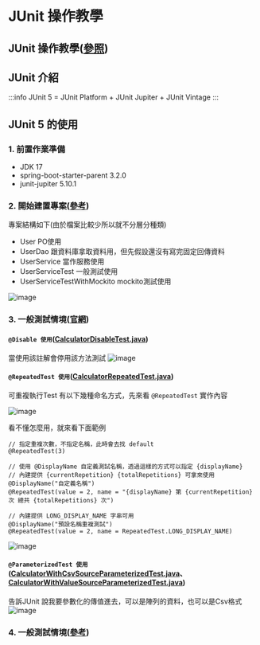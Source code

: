 # JUnit 操作教學

JUnit 操作教學([參照](https://github.com/junit-team/junit5-samples/blob/main/junit5-jupiter-starter-maven/pom.xml))
---

## JUnit 介紹
:::info
JUnit 5 = JUnit Platform + JUnit Jupiter + JUnit Vintage
:::

## JUnit 5 的使用
### 1. 前置作業準備
* JDK 17
* spring-boot-starter-parent 3.2.0
* junit-jupiter 5.10.1

### 2. 開始建置專案([參考](https://kucw.github.io/blog/2020/2/spring-unit-test-mockito/))
專案結構如下(由於檔案比較少所以就不分層分種類)
* User PO使用
* UserDao 跟資料庫拿取資料用，但先假設還沒有寫完固定回傳資料
* UserService 當作服務使用
* UserServiceTest 一般測試使用
* UserServiceTestWithMockito mockito測試使用

![image](https://github.com/TommyWU-0416/mockitotest/assets/49664867/1642c433-a56d-4106-9af5-c2daa5b0c242)

### 3. 一般測試情境([官網](https://github.com/junit-team/junit5-samples/tree/HEAD/junit5-jupiter-starter-maven))

#### `@Disable 使用`([CalculatorDisableTest.java](src%2Ftest%2Fjava%2Fguide%2Fexample%2FCalculatorDisableTest.java))
當使用該註解會停用該方法測試
![image](https://github.com/TommyWU-0416/mockitotest/assets/49664867/cf892cda-dafc-47eb-8d55-ce534cea0702)

#### `@RepeatedTest 使用`([CalculatorRepeatedTest.java](src%2Ftest%2Fjava%2Fguide%2Fexample%2FCalculatorRepeatedTest.java))
可重複執行Test
有以下幾種命名方式，先來看 `@RepeatedTest` 實作內容

![image](https://github.com/TommyWU-0416/mockitotest/assets/49664867/9fae8ee5-ae07-47c1-8c20-6bb60af13d03)

看不懂怎麼用，就來看下面範例
```java=
// 指定重複次數，不指定名稱，此時會去找 default
@RepeatedTest(3)

// 使用 @DisplayName 自定義測試名稱，透過這樣的方式可以指定 {displayName}
// 內建提供 {currentRepetition} {totalRepetitions} 可拿來使用
@DisplayName("自定義名稱")
@RepeatedTest(value = 2, name = "{displayName} 第 {currentRepetition} 次 總共 {totalRepetitions} 次")

// 內建提供 LONG_DISPLAY_NAME 字串可用
@DisplayName("預設名稱重複測試")
@RepeatedTest(value = 2, name = RepeatedTest.LONG_DISPLAY_NAME)
```
![image](https://github.com/TommyWU-0416/mockitotest/assets/49664867/7d64695b-2606-473f-bad2-1321b9ab6e4e)

#### `@ParameterizedTest 使用`([CalculatorWithCsvSourceParameterizedTest.java](src%2Ftest%2Fjava%2Fguide%2Fexample%2FCalculatorWithCsvSourceParameterizedTest.java)、[CalculatorWithValueSourceParameterizedTest.java](src%2Ftest%2Fjava%2Fguide%2Fexample%2FCalculatorWithValueSourceParameterizedTest.java))
告訴JUnit 說我要參數化的傳值進去，可以是陣列的資料，也可以是Csv格式
![image](https://github.com/TommyWU-0416/mockitotest/assets/49664867/16b69ecc-304d-47a7-81e5-0fcdeafef1c7)





### 4. 一般測試情境([參考](https://kucw.github.io/blog/2020/2/spring-unit-test-mockito/))
